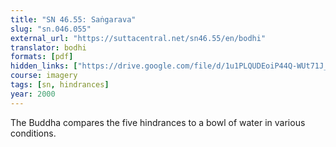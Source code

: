 ```yaml
---
title: "SN 46.55: Saṅgarava"
slug: "sn.046.055"
external_url: "https://suttacentral.net/sn46.55/en/bodhi"
translator: bodhi
formats: [pdf]
hidden_links: ["https://drive.google.com/file/d/1u1PLQUDEoiP44Q-WUt71J_tchXnZMYb5/view?usp=drivesdk"]
course: imagery
tags: [sn, hindrances]
year: 2000
---
```


The Buddha compares the five hindrances to a bowl of water in various conditions.